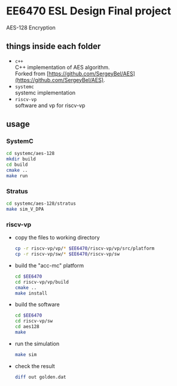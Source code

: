 # EE6470 ESL Design Final project
AES-128 Encryption


## things inside each folder
- `c++`  
  C++ implementation of AES algorithm.  
  Forked from [https://github.com/SergeyBel/AES](https://github.com/SergeyBel/AES).
- `systemc`  
  systemc implementation
- `riscv-vp`  
  software and vp for riscv-vp

## usage
### SystemC
```bash
cd systemc/aes-128
mkdir build
cd build
cmake ..
make run
```
### Stratus
```bash
cd systemc/aes-128/stratus
make sim_V_DPA
```
### riscv-vp
- copy the files to working directory
  ```bash
  cp -r riscv-vp/vp/* $EE6470/riscv-vp/vp/src/platform
  cp -r riscv-vp/sw/* $EE6470/riscv-vp/sw
  ```
- build the "acc-mc" platform  
  ```bash
  cd $EE6470
  cd riscv-vp/vp/build
  cmake ..
  make install
  ```
- build the software
  ```bash
  cd $EE6470
  cd riscv-vp/sw
  cd aes128
  make
  ```
- run the simulation
  ```bash
  make sim
  ```
- check the result
  ```bash
  diff out golden.dat
  ```
